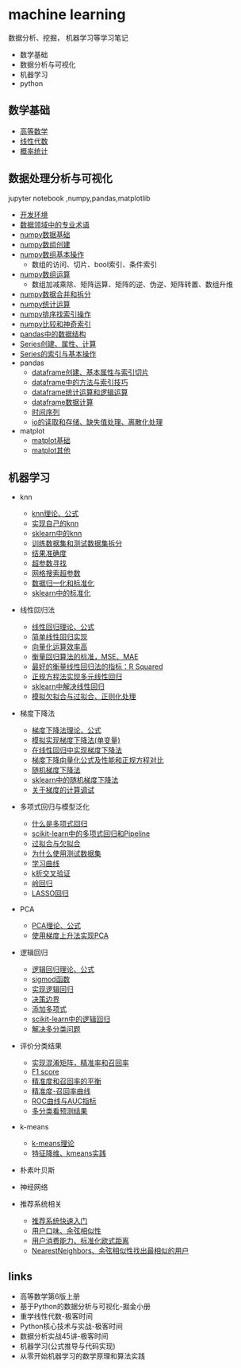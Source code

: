 # machine learning

数据分析、挖掘， 机器学习等学习笔记

- 数学基础
- 数据分析与可视化
- 机器学习
- python

## 数学基础

- [高等数学](math/高等数学.md)
- [线性代数](math/线性代数.md)
- [概率统计](math/概率统计.md)

## 数据处理分析与可视化

jupyter notebook ,numpy,pandas,matplotlib

- [开发环境](datahandling/开发环境.md)
- [数据领域中的专业术语](datahandling/数据领域中的专业术语.md)
- [numpy数据基础](datahandling/01-NumpyArrayBasics/01-NumpyArrayBasics.ipynb)
- [numpy数组创建](datahandling/02-NumpyCreateArray/02CreateNumpyArray.ipynb)
- [numpy数组基本操作](datahandling/03-NumpyArrayBasicOperations/03-NumpyArrayBasicOperations.ipynb)
    - 数组的访问、切片、bool索引、条件索引
- [numpy数组运算](datahandling/04-NumpyComputationArray/04-ComputationNumpyArray.ipynb)
    - 数组加减乘除、矩阵运算、矩阵的逆、伪逆、矩阵转置、数组升维
- [numpy数据合并和拆分](datahandling/05-NumpyConcatenateAndSplit/05-ConcatenateAndSplit.ipynb)
- [numpy统计运算](datahandling/06-NumpyAggregationOperator/06-AggregationOperator.ipynb)
- [numpy排序找索引操作](datahandling/07-NumpyArgAndSortOperation/07-ArgAndSortOperation.ipynb)
- [numpy比较和神奇索引](datahandling/08-ComparisonAndFancyIndexing/08-ComparisonAndFancyIndexing.ipynb)
- [pandas中的数据结构](datahandling/20-PandasDataFrameSeriesPanel/pandasDataFrameSeriesPanel.ipynb)
- [Series创建、属性、计算](datahandling/21-SeriesBasic/seriesBasic.ipynb)
- [Series的索引与基本操作](datahandling/22-SerieIndexAndOperation/22-seriesIndexAndOperation.ipynb)
- pandas
    - [dataframe创建、基本属性与索引切片](datahandling/23-PandasDataframeBasic/dataframeBasic.ipynb)
    - [dataframe中的方法与索引技巧](datahandling/24-PandasDataframeMethodAndIndex/dataframeMethodAndIndex.ipynb)
    - [dataframe统计运算和逻辑运算](datahandling/25-PandasDataframeStatAndLogic/dataframeStatAndLogic.ipynb)
    - [dataframe数据计算](datahandling/26-PandasDataframeCompute/dataframe_compute.ipynb)
    - [时间序列](datahandling/27-PandasTime/pandas_time.ipynb)
    - [io的读取和存储、缺失值处理、离散化处理](datahandling/28-PandasIoAndNanAndDiscrete/pandasIoNan.ipynb)
- matplot
    - [matplot基础](datahandling/31-Matplotlib-Basics/Matplotlib-Basics.ipynb)
    - [matplot其他](datahandling/32-Matplot/matplot.ipynb)

## 机器学习

- knn
    - [knn理论、公式](machinelearning/knn.md)
    - [实现自己的knn](machinelearning/knn/01-kNNBasics/kNNBasics.ipynb)
    - [sklearn中的knn](machinelearning/knn/02-kNNInScikitLearn/kNNinScikitlearn.ipynb)
    - [训练数据集和测试数据集拆分](machinelearning/knn/03-TrainTestSplit/TrainTestSplit.ipynb)
    - [结果准确度](machinelearning/knn/04-AccuracyScore/AccuracyScore.ipynb)
    - [超参数寻找](machinelearning/knn/05-HyperParameters/HyperParameters.ipynb)
    - [网格搜索超参数](machinelearning/knn/06-GridSearch/GridSearch.ipynb)
    - [数据归一化和标准化](machinelearning/knn/07-FeatureScaling/FeatureScaling.ipynb)
    - [sklearn中的标准化](machinelearning/knn/08-ScalerinScikitLearn/ScalerInScikitLearn.ipyn)
- 线性回归法
    - [线性回归理论、公式](machinelearning/线性回归.md)
    - [简单线性回归实现](machinelearning/linearRegression/01-SimpleLinearRegressionImplementation/SimpleLinearRegressionImplementation.ipynb)
    - [向量化运算效率高](machinelearning/linearRegression/02-Vectorization/Vectorization.ipynb)
    - [衡量回归算法的标准，MSE、MAE](machinelearning/linearRegression/03-RegressionMetricsMSE-vs-MAE/RegressionMetricsMSE-vs-MAE.ipynb)
    - [最好的衡量线性回归法的指标：R Squared ](machinelearning/linearRegression/04-R-Squared/R-Squared.ipynb)
    - [正规方程法实现多元线性回归](machinelearning/linearRegression/05-OurLinearRegression/OurLinearRegression.ipynb)
    - [sklearn中解决线性回归](machinelearning/linearRegression/06-RegressionInScikitLlearn/RegressionInScikitlearn.ipynb)
    - [模拟欠拟合与过拟合、正则化处理](machinelearning/linearRegression/08-UnderfittingAndOverfitting/underfittingAndOverfitting.ipynb)

- 梯度下降法
    - [梯度下降法理论、公式](machinelearning/梯度下降法.md)
    - [模拟实现梯度下降法(单变量)](machinelearning/gradientDescent/01-GradientDescentSimulations/01-GradientDescentSimulations.ipynb)
    - [在线性回归中实现梯度下降法](machinelearning/gradientDescent/02-ImplementGradientDescentInLinearRegression/02-ImplementGradientDescentInLinearRegression.ipynb)
    - [梯度下降向量化公式及性能和正规方程对比](machinelearning/gradientDescent/03-VectorizeGradientDescent/03-VectorizeGradientDescent.ipynb)
    - [随机梯度下降法](machinelearning/gradientDescent/04-StochasticGradientDescent/04-StochasticGradientDescent.ipynb)
    - [sklearn中的随机梯度下降法](machinelearning/gradientDescent/05-SGDInScikitLearn/SGDInScikitLearn.ipynb)
    - [关于梯度的计算调试](machinelearning/gradientDescent/06-DebugGradient/DebugGradient.ipynb)
- 多项式回归与模型泛化
  - [什么是多项式回归](machinelearning/polynomialRegressionAndModelGeneralization/01-whatIsPolynomialRegression/whatIsPolynomialRegression.ipynb)
  - [scikit-learn中的多项式回归和Pipeline](machinelearning/polynomialRegressionAndModelGeneralization/02-PolynomialRegressionInScikitLearn/polynomialRegressionInScikitLearn.ipynb)
  - [过拟合与欠拟合](machinelearning/polynomialRegressionAndModelGeneralization/03-OverfittingAndUnderfitting/overfittingAndUnderfitting.ipynb)
  - [为什么使用测试数据集](machinelearning/polynomialRegressionAndModelGeneralization/04-WhyTrainTestSplit/WhyTrainTestSplit.ipynb)
  - [学习曲线](machinelearning/polynomialRegressionAndModelGeneralization/05-LearningCurve/LearningCurve.ipynb)
  - [k折交叉验证](machinelearning/polynomialRegressionAndModelGeneralization/06-ValidationAndCrossValidation/validationAndCrossValidation.ipynb)
  - [岭回归](machinelearning/polynomialRegressionAndModelGeneralization/08-ModelRegularizationAndRidgeRegression/modelRegularizationAndRidgeRegression.ipynb)
  - [LASSO回归](machinelearning/polynomialRegressionAndModelGeneralization/09-LASSORegression/LASSO-Regression.ipynb)
- PCA
  - [PCA理论、公式](machinelearning/PCA与梯度上升法.md)
  - [使用梯度上升法实现PCA](machinelearning/pcaAndGradientAscent/01-Implement-PCA-in-BGA/Implement-PCA-in-BGA.ipynb)
  
- 逻辑回归
    - [逻辑回归理论、公式](machinelearning/逻辑回归.md)
    - [sigmod函数](machinelearning/logisticRegression/01-WhatIsLogisticRegression/01-What-is-Logistic-Regression.ipynb)
    - [实现逻辑回归](machinelearning/logisticRegression/02-ImplementLogisticRegression/implementLogisticRegression.ipynb)
    - [决策边界](machinelearning/logisticRegression/03-DecisionBoundary/Decision-Boundary.ipynb)
    - [添加多项式](machinelearning/logisticRegression/04-PolynomialFeaturesInLogisticRegression/polynomialFeaturesInLogisticRegression.ipynb)
    - [scikit-learn中的逻辑回归](machinelearning/logisticRegression/05-logisticRegressionInScikitLearn/logisticRegressionInScikitLearn.ipynb)
    - [解决多分类问题](machinelearning/logisticRegression/06-OvrAndOvo/ovrAndOvo.ipynb)
- 评价分类结果 
  - [实现混淆矩阵，精准率和召回率](machinelearning/classificationPerformanceMeasures/01-implementConfusionMatrixPrecisionAndRecall/Implement-Confusion-Matrix-Precision-and-Recall.ipynb)
  - [F1 score](machinelearning/classificationPerformanceMeasures/02-F1Score/F1Score.ipynb)
  - [精准度和召回率的平衡](machinelearning/classificationPerformanceMeasures/03-PrecisionRecallTradeoff/precisionRecallTradeoff.ipynb)
  - [精准度-召回率曲线](machinelearning/classificationPerformanceMeasures/04-precisionRecallCurve/precisionRecallCurve.ipynb)
  - [ROC曲线与AUC指标](machinelearning/classificationPerformanceMeasures/05-rocCurve/rocCurve.ipynb)
  - [多分类看预测结果](machinelearning/classificationPerformanceMeasures/06-confusionMatrixInMulticlassClassification/confusionMatrixInMulticlassClassification.ipynb)
- k-means
  - [k-means理论](machinelearning/Kmeans.md)
  - [特征降维、kmeans实践](machinelearning/kmeans/kmeans.ipynb)
- 朴素叶贝斯
- 神经网络
- 推荐系统相关
  - [推荐系统快速入门](machinelearning/推荐系统入门.md)
  - [用户口味、余弦相似性](machinelearning/recommand/01consine_simiartiy/consine_similarty.ipynb)
  - [用户消费能力、标准化欧式距离](machinelearning/recommand/02distance/distance.ipynb)
  - [NearestNeighbors、余弦相似性找出最相似的用户](machinelearning/recommand/03NearestNeighborsAndConsineSimiarity/NearestNeighbors_and_consine_simiarity.ipynb)

## links

- 高等数学第6版上册
- 基于Python的数据分析与可视化-掘金小册
- 重学线性代数-极客时间
- Python核心技术与实战-极客时间
- 数据分析实战45讲-极客时间
- 机器学习(公式推导与代码实现)
- 从零开始机器学习的数学原理和算法实践




